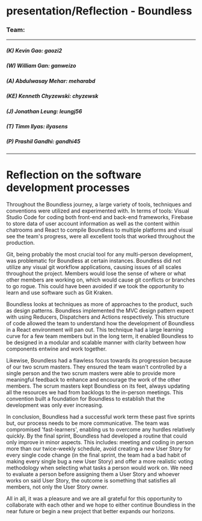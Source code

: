 # presentation/Reflection - Boundless

### Team:
***
##### (K) Kevin Gao: gaozi2
##### (W) William Gan: ganweizo
##### (A) Abdulwasay Mehar: meharabd
##### (KE) Kenneth Chyzewski: chyzewsk
##### (J) Jonathan Leung: leungj56
##### (T) Timm Ilyas: ilyasens
##### (P) Prashil Gandhi: gandhi45
***


# Reflection on the software development processes

Throughout the Boundless journey, a large variety of tools, techniques and conventions were utilized and experimented with.
In terms of tools: Visual Studio Code for coding both front-end and back-end frameworks, Firebase to store data of user account
information as well as the content within chatrooms and React to compile Boundless to multiple platforms and visual see the team's
progress, were all excellent tools that worked throughout the production. 

Git, being probably the most crucial tool for any multi-person development, was problematic for Boundless at certain
instances. Boundless did not utilize any visual git workflow applications, causing issues of all scales throughout the project.
Members would lose the sense of where or what other members are working on, which would cause git conflicts or branches to 
go rogue. This could have been avoided if we took the opportunity to learn and use software such as Git Kraken.

Boundless looks at techniques as more of approaches to the product, such as design patterns. Boundless implemented the MVC design
pattern expect with using Reducers, Dispatchers and Actions respectively. This structure of code allowed the team to understand
how the development of Boundless in a React environment will pan out. This technique had a large learning curve for a few team
members but in the long term, it enabled Boundless to be designed in a modular and scalable manner with clarity between how 
components entwine and work together.

Likewise, Boundless had a flawless focus towards its progression because of our two scrum masters. They ensured the team wasn't
controlled by a single person and the two scrum masters were able to provide more meaningful feedback to enhance and 
encourage the work of the other members. The scrum masters kept Boundless on its feet, always updating all the resources we had
from backlogs to the in-person meetings. This convention built a foundation for Boundless to establish that the development was 
only ever increasing.

In conclusion, Boundless had a successful work term these past five sprints but, our process needs to be more communicative. The 
team was compromised 'fast-learners', enabling us to overcome any hurdles relatively quickly. By the final sprint, Boundless
had developed a routine that could only improve in minor aspects. This includes: meeting and coding in 
person more than our twice-weekly schedule, avoid creating a new User Story for every single code change (in the final sprint,
the team had a bad habit of making every single bug a new User Story) and offer a more realistic voting methodology when selecting
what tasks a person would work on. We need to evaluate a person before assigning them a User Story and
whoever works on said User Story, the outcome is something that satisfies all members, not only the User Story owner.

All in all, it was a pleasure and we are all grateful for this opportunity to collaborate with each other and we hope to 
either continue Boundless in the near future or begin a new project that better expands our horizons.
